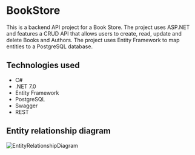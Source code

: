 # BookStore

This is a backend API project for a Book Store.
The project uses ASP.NET and features a CRUD API that allows users to create, read, update and delete Books and Authors.
The project uses Entity Framework to map entities to a PostgreSQL database.

## Technologies used

- C#
- .NET 7.0
- Entity Framework
- PostgreSQL
- Swagger
- REST

## Entity relationship diagram

![EntityRelationshipDiagram](https://github.com/SethOberg/BookStore/assets/48513637/e578eada-6746-4a04-826c-75e34450ea94)

